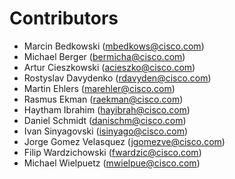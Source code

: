 # Contributors

- Marcin Bedkowski (mbedkows@cisco.com)
- Michael Berger (bermicha@cisco.com)
- Artur Cieszkowski (acieszko@cisco.com)
- Rostyslav Davydenko (rdavyden@cisco.com)
- Martin Ehlers (marehler@cisco.com)
- Rasmus Ekman (raekman@cisco.com)
- Haytham Ibrahim (hayibrah@cisco.com)
- Daniel Schmidt (danischm@cisco.com)
- Ivan Sinyagovski (isinyago@cisco.com)
- Jorge Gomez Velasquez (jgomezve@cisco.com)
- Filip Wardzichowski (fwardzic@cisco.com)
- Michael Wielpuetz (mwielpue@cisco.com)
